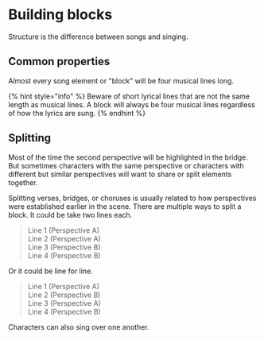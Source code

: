 # Building blocks

Structure is the difference between songs and singing.

## Common properties

Almost every song element or "block" will be four musical lines long.

{% hint style="info" %}
Beware of short lyrical lines that are not the same length as musical lines. A block will always be four musical lines regardless of how the lyrics are sung.
{% endhint %}

## Splitting

Most of the time the second perspective will be highlighted in the bridge. But sometimes characters with the same perspective or characters with different but similar perspectives will want to share or split elements together.

Splitting verses, bridges, or choruses is usually related to how perspectives were established earlier in the scene. There are multiple ways to split a block. It could be take two lines each.

> Line 1 \(Perspective A\)  
> Line 2 \(Perspective A\)  
> Line 3 \(Perspective B\)  
> Line 4 \(Perspective B\)

Or it could be line for line.

> Line 1 \(Perspective A\)  
> Line 2 \(Perspective B\)  
> Line 3 \(Perspective A\)  
> Line 4 \(Perspective B\)

Characters can also sing over one another.

